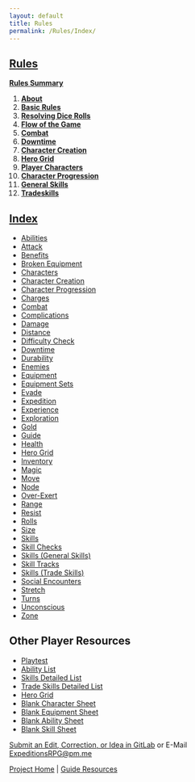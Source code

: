 ```yaml
---
layout: default
title: Rules
permalink: /Rules/Index/
---
```

## [Rules](#rules)
**[Rules Summary]({{site.baseurl}}/Rules/Summary/#summary)**
1. **[About]({{site.baseurl}}/Rules/1/#about-expeditions)**
2. **[Basic Rules]({{site.baseurl}}/Rules/2/#basic-rules)**
3. **[Resolving Dice Rolls]({{site.baseurl}}/Rules/3/#resolving-dice-rolls)**
4. **[Flow of the Game]({{site.baseurl}}/Rules/4/#flow-of-the-game)**
5. **[Combat]({{site.baseurl}}/Rules/5/#combat)**
6. **[Downtime]({{site.baseurl}}/Rules/6/#downtime)**
7. **[Character Creation]({{site.baseurl}}/Rules/7/#character-creation)**
8. **[Hero Grid]({{site.baseurl}}/Rules/8/#hero-grid)**
9. **[Player Characters]({{site.baseurl}}/Rules/9/#player-characters)**
10. **[Character Progression]({{site.baseurl}}/Rules/10/#character-progression)**
11. **[General Skills]({{site.baseurl}}/Rules/11/#general-skills)**
12. **[Tradeskills]({{site.baseurl}}/Rules/12/#tradeskills)**

## [Index](#index)
- [Abilities]({{site.baseurl}}/Rules/9/#abilities)
- [Attack]({{site.baseurl}}/Rules/5/#attacking)
- [Benefits]({{site.baseurl}}/Rules/0/#missing-rule)
- [Broken Equipment]({{site.baseurl}}/Rules/0/#missing-rule)
- [Characters]({{site.baseurl}}/Rules/9/#player-characters)
- [Character Creation]({{site.baseurl}}/Rules/7/#character-creation)
- [Character Progression]({{site.baseurl}}/Rules/10/#character-progression)
- [Charges]({{site.baseurl}}/Rules/9/#abilities)
- [Combat]({{site.baseurl}}/Rules/5/#combat)
- [Complications]({{site.baseurl}}/Rules/0/#missing-rule)
- [Damage]({{site.baseurl}}/Rules/5/#taking-damage)
- [Distance]({{site.baseurl}}/Rules/5/#zoned-combat)
- [Difficulty Check]({{site.baseurl}}/Rules/3/#resolving-dice-rolls)
- [Downtime]({{site.baseurl}}/Rules/6/#downtime)
- [Durability]({{site.baseurl}}/Rules/9/#equipment)
- [Enemies]({{site.baseurl}}/Rules/5/#enemy-turn)
- [Equipment ]({{site.baseurl}}/Rules/9/#equipment)
- [Equipment Sets]({{site.baseurl}}/Rules/7/#equipment-sets)
- [Evade]({{site.baseurl}}/Rules/9/#skills)
- [Expedition]({{site.baseurl}}/Rules/4/#expedition)
- [Experience]({{site.baseurl}}/Rules/10/#gaining-experience)
- [Exploration]({{site.baseurl}}/Rules/4/#social-and-exploration)
- [Gold]({{site.baseurl}}/Rules/10/#managing-equipment)
- [Guide]({{site.baseurl}}/Rules/2/)
- [Health]({{site.baseurl}}/Rules/9/#player-characters)
- [Hero Grid]({{site.baseurl}}/Rules/8/#hero-grid)
- [Inventory]({{site.baseurl}}/Rules/10/#managing-equipment)
- [Magic]({{site.baseurl}}/Rules/9/#player-characters)
- [Move]({{site.baseurl}}/Rules/5/#zoned-combat)
- [Node]({{site.baseurl}}/Rules/8/#hero-grid)
- [Over-Exert]({{site.baseurl}}/Rules/3/#resolving-dice-rolls)
- [Range]({{site.baseurl}}/Rules/5/#zoned-combat)
- [Resist]({{site.baseurl}}/Rules/9/#skills)
- [Rolls]({{site.baseurl}}/Rules/3/#resolving-dice-rolls)
- [Size]({{site.baseurl}}/Rules/7/#size)
- [Skills]({{site.baseurl}}/Rules/9/#skills)
- [Skill Checks]({{site.baseurl}}/Rules/3/#resolving-dice-rolls)
- [Skills (General Skills)]({{site.baseurl}}/Rules/11/#general-skills)
- [Skill Tracks]({{site.baseurl}}/Rules/9/#skills)
- [Skills (Trade Skills)]({{site.baseurl}}/Rules/12/#tradeskills)
- [Social Encounters]({{site.baseurl}}/Rules/4/#social-and-exploration)
- [Stretch]({{site.baseurl}}/Rules/3/#resolving-dice-rolls)
- [Turns]({{site.baseurl}}/Rules/5/#turn-order)
- [Unconscious]({{site.baseurl}}/Rules/0/#missing-rule)
- [Zone]({{site.baseurl}}/Rules/5/#zoned-combat)

## Other Player Resources
- [Playtest]({{site.baseurl}}/Playtest/Index/)
- [Ability List]({{site.baseurl}}/PlayerResources/Abilities/AbilityList/#ability-list)
- [Skills Detailed List]({{site.baseurl}}/PlayerResources/SkillsDetailed/#skill-list)
- [Trade Skills Detailed List]({{site.baseurl}}/PlayerResources/TradeSkillsDetailed/#trade-skill-list)
- [Hero Grid](https://raw.githubusercontent.com/SmashXanadu/Expeditions/refs/heads/main/images/HeroGridSheet.png)
- [Blank Character Sheet](https://raw.githubusercontent.com/SmashXanadu/Expeditions/refs/heads/main/images/CharacterSheet.png)
- [Blank Equipment Sheet](https://raw.githubusercontent.com/SmashXanadu/Expeditions/refs/heads/main/images/EquipmentSheet.png)
- [Blank Ability Sheet](https://raw.githubusercontent.com/SmashXanadu/Expeditions/refs/heads/main/images/AbilitySheet.png)
- [Blank Skill Sheet](https://raw.githubusercontent.com/SmashXanadu/Expeditions/refs/heads/main/images/SkillSheet.png)


[Submit an Edit, Correction, or Idea in GitLab](https://github.com/SmashXanadu/Expeditions/issues/new) or E-Mail ExpeditionsRPG@pm.me

[Project Home]({{site.baseurl}}) | [Guide Resources]({{site.baseurl}}/GuideResources/Index/)